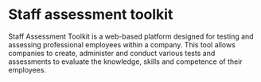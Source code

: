 # Staff assessment toolkit
Staff Assessment Toolkit is a web-based platform designed for testing and assessing professional employees within a company. This tool allows companies to create, administer and conduct various tests and assessments to evaluate the knowledge, skills and competence of their employees.

